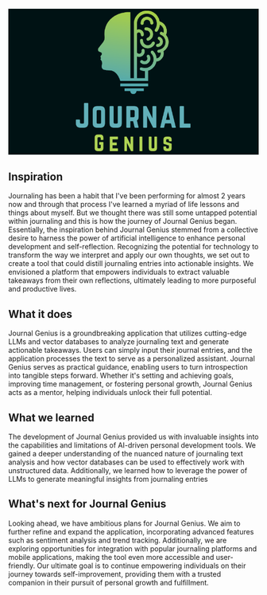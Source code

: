 ![logo](/docs/wide-logo.png)

## Inspiration

Journaling has been a habit that I've been performing for almost 2 years now and through that process I've learned a myriad of life lessons and things about myself. But we thought there was still some untapped potential within journaling and this is how the journey of Journal Genius began. Essentially, the inspiration behind Journal Genius stemmed from a collective desire to harness the power of artificial intelligence to enhance personal development and self-reflection. Recognizing the potential for technology to transform the way we interpret and apply our own thoughts, we set out to create a tool that could distill journaling entries into actionable insights. We envisioned a platform that empowers individuals to extract valuable takeaways from their own reflections, ultimately leading to more purposeful and productive lives.

## What it does

Journal Genius is a groundbreaking application that utilizes cutting-edge LLMs and vector databases to analyze journaling text and generate actionable takeaways. Users can simply input their journal entries, and the application processes the text to serve as a personalized assistant. Journal Genius serves as practical guidance, enabling users to turn introspection into tangible steps forward. Whether it's setting and achieving goals, improving time management, or fostering personal growth, Journal Genius acts as a mentor, helping individuals unlock their full potential.

## What we learned

The development of Journal Genius provided us with invaluable insights into the capabilities and limitations of AI-driven personal development tools. We gained a deeper understanding of the nuanced nature of journaling text analysis and how vector databases can be used to effectively work with unstructured data. Additionally, we learned how to leverage the power of LLMs to generate meaningful insights from journaling entries

## What's next for Journal Genius

Looking ahead, we have ambitious plans for Journal Genius. We aim to further refine and expand the application, incorporating advanced features such as sentiment analysis and trend tracking. Additionally, we are exploring opportunities for integration with popular journaling platforms and mobile applications, making the tool even more accessible and user-friendly. Our ultimate goal is to continue empowering individuals on their journey towards self-improvement, providing them with a trusted companion in their pursuit of personal growth and fulfillment.
